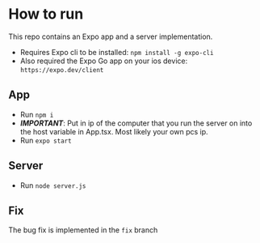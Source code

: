 # How to run

This repo contains an Expo app and a server implementation.

* Requires Expo cli to be installed: `npm install -g expo-cli`
* Also required the Expo Go app on your ios device: `https://expo.dev/client`

## App

* Run `npm i`
* ***IMPORTANT***: Put in ip of the computer that you run the server on into the host variable in App.tsx. Most likely your own pcs ip.
* Run `expo start`

## Server

* Run `node server.js`

## Fix

The bug fix is implemented in the `fix` branch
